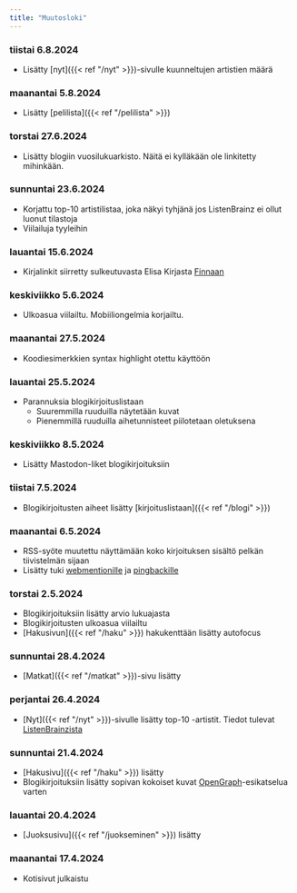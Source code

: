```yaml
---
title: "Muutosloki"
---
```


### tiistai 6.8.2024
- Lisätty [nyt]({{< ref "/nyt" >}})-sivulle kuunneltujen artistien määrä

### maanantai 5.8.2024
- Lisätty [pelilista]({{< ref "/pelilista" >}})

### torstai 27.6.2024
- Lisätty blogiin vuosilukuarkisto. Näitä ei kylläkään ole linkitetty mihinkään.

### sunnuntai 23.6.2024
- Korjattu top-10 artistilistaa, joka näkyi tyhjänä jos ListenBrainz ei ollut luonut tilastoja
- Viilailuja tyyleihin

### lauantai 15.6.2024
- Kirjalinkit siirretty sulkeutuvasta Elisa Kirjasta [Finnaan](https://finna.fi/)

### keskiviikko 5.6.2024
- Ulkoasua viilailtu. Mobiiliongelmia korjailtu.

### maanantai 27.5.2024
- Koodiesimerkkien syntax highlight otettu käyttöön

### lauantai 25.5.2024
- Parannuksia blogikirjoituslistaan
  - Suuremmilla ruuduilla näytetään kuvat
  - Pienemmillä ruuduilla aihetunnisteet piilotetaan oletuksena

### keskiviikko 8.5.2024
- Lisätty Mastodon-liket blogikirjoituksiin

### tiistai 7.5.2024
- Blogikirjoitusten aiheet lisätty [kirjoituslistaan]({{< ref "/blogi" >}}) 

### maanantai 6.5.2024
- RSS-syöte muutettu näyttämään koko kirjoituksen sisältö pelkän tiivistelmän sijaan
- Lisätty tuki [webmentionille](https://indieweb.org/Webmention) ja [pingbackille](https://indieweb.org/pingback)

### torstai 2.5.2024
- Blogikirjoituksiin lisätty arvio lukuajasta
- Blogikirjoitusten ulkoasua viilailtu
- [Hakusivun]({{< ref "/haku" >}}) hakukenttään lisätty autofocus

### sunnuntai 28.4.2024
- [Matkat]({{< ref "/matkat" >}})-sivu lisätty

### perjantai 26.4.2024
- [Nyt]({{< ref "/nyt" >}})-sivulle lisätty top-10 -artistit. Tiedot tulevat [ListenBrainzista](https://listenbrainz.org)

### sunnuntai 21.4.2024
- [Hakusivu]({{< ref "/haku" >}}) lisätty
- Blogikirjoituksiin lisätty sopivan kokoiset kuvat [OpenGraph](https://ogp.me/)-esikatselua varten

### lauantai 20.4.2024
- [Juoksusivu]({{< ref "/juokseminen" >}}) lisätty

### maanantai 17.4.2024
- Kotisivut julkaistu
